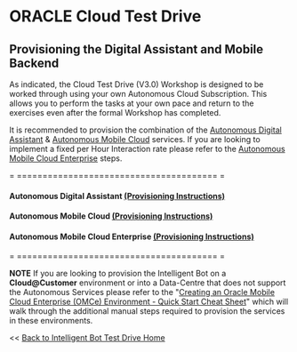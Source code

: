 # ORACLE Cloud Test Drive #

## Provisioning the Digital Assistant and Mobile Backend ##

As indicated, the Cloud Test Drive (V3.0) Workshop is designed to be worked through using your own Autonomous Cloud Subscription. This allows you to perform the tasks at your own pace and return to the exercises even after the formal Workshop has completed.

It is recommended to provision the combination of the [Autonomous Digital Assistant](ADA.md) & [Autonomous Mobile Cloud](AM.md) services. If you are looking to implement a fixed per Hour Interaction rate please refer to the [Autonomous Mobile Cloud Enterprise](AMCE.md) steps.    

= ======================================= =
#### Autonomous Digital Assistant       [(Provisioning Instructions)](ADA.md) ####
#### Autonomous Mobile Cloud            [(Provisioning Instructions)](AM.md) ####
#### Autonomous Mobile Cloud Enterprise [(Provisioning Instructions)](AMCE.md) ####
= ======================================= =


**NOTE** If you are looking to provision the Intelligent Bot on a **Cloud@Customer** environment or into a Data-Centre that does not support the Autonomous Services please refer to the "[Creating an Oracle Mobile Cloud Enterprise (OMCe) Environment - Quick Start Cheat Sheet](https://cdn.app.compendium.com/uploads/user/e7c690e8-6ff9-102a-ac6d-e4aebca50425/29987307-9afc-4f68-9c59-b4d10cab489a/File/88c5c0800d2c89f404bf36d856d34094/mc_omcedeploycheatsheet05_15_18.pdf)" which will walk through the additional manual steps required to provision the services in these environments.






<< [Back to Intelligent Bot Test Drive Home](../README.md)